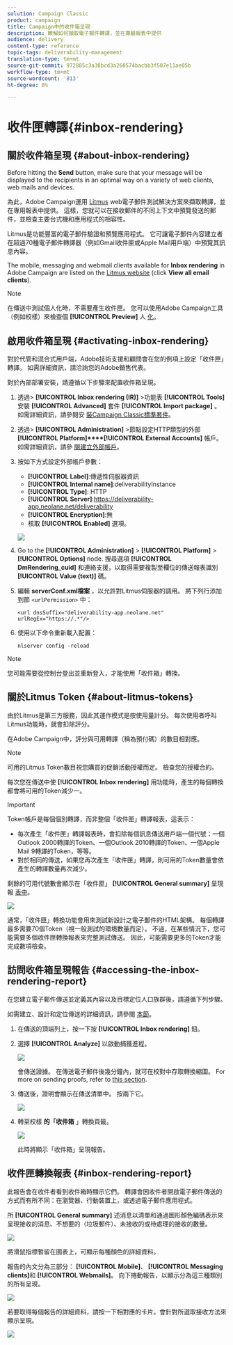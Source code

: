 ```yaml
---
solution: Campaign Classic
product: campaign
title: Campaign中的收件箱呈現
description: 瞭解如何擷取電子郵件轉譯，並在專屬報表中提供
audience: delivery
content-type: reference
topic-tags: deliverability-management
translation-type: tm+mt
source-git-commit: 972885c3a38bcd3a260574bacbb3f507e11ae05b
workflow-type: tm+mt
source-wordcount: '813'
ht-degree: 8%

---
```



# 收件匣轉譯{#inbox-rendering}

## 關於收件箱呈現 {#about-inbox-rendering}

Before hitting the **Send** button, make sure that your message will be displayed to the recipients in an optimal way on a variety of web clients, web mails and devices.

為此，Adobe Campaign運用 [Litmus](https://litmus.com/email-testing) web電子郵件測試解決方案來擷取轉譯，並在專用報表中提供。 這樣，您就可以在接收郵件的不同上下文中預覽發送的郵件，並檢查主要台式機和應用程式的相容性。

Litmus是功能豐富的電子郵件驗證和預覽應用程式。 它可讓電子郵件內容建立者在超過70種電子郵件轉譯器（例如Gmail收件匣或Apple Mail用戶端）中預覽其訊息內容。

The mobile, messaging and webmail clients available for **Inbox rendering** in Adobe Campaign are listed on the [Litmus website](https://litmus.com/email-testing) (click **View all email clients**).

>[!NOTE]
>
>在傳送中測試個人化時，不需要產生收件匣。 您可以使用Adobe Campaign工具（例如校樣）來檢查個 **[!UICONTROL Preview]** 人 [化](../../delivery/using/steps-validating-the-delivery.md#sending-a-proof)。

## 啟用收件箱呈現 {#activating-inbox-rendering}

對於代管和混合式用戶端，Adobe技術支援和顧問會在您的例項上設定「收件匣」轉譯。 如需詳細資訊，請洽詢您的Adobe銷售代表。

對於內部部署安裝，請遵循以下步驟來配置收件箱呈現。

1. 透過> **[!UICONTROL Inbox rendering (IR)]** >功能表 **[!UICONTROL Tools]** 安裝 **[!UICONTROL Advanced]** 套件 **[!UICONTROL Import package]** 。 如需詳細資訊，請參閱安 [裝Campaign Classic標準套件](../../installation/using/installing-campaign-standard-packages.md)。
1. 透過> **[!UICONTROL Administration]** >節點設定HTTP類型的外部 **[!UICONTROL Platform]****[!UICONTROL External Accounts]** 帳戶。 如需詳細資訊，請參 [閱建立外部帳戶](../../installation/using/external-accounts.md#creating-an-external-account)。
1. 按如下方式設定外部帳戶參數：
   * **[!UICONTROL Label]**:傳遞性伺服器資訊
   * **[!UICONTROL Internal name]**:deliverabilityInstance
   * **[!UICONTROL Type]**: HTTP
   * **[!UICONTROL Server]**:https://deliverability-app.neolane.net/deliverability
   * **[!UICONTROL Encryption]**:無
   * 核取 **[!UICONTROL Enabled]** 選項。

   ![](assets/s_tn_inbox_rendering_external-account.png)

1. Go to the **[!UICONTROL Administration]** > **[!UICONTROL Platform]** > **[!UICONTROL Options]** node. 搜尋選項 **[!UICONTROL DmRendering_cuid]** 和連絡支援，以取得需要複製至欄位的傳送報表識別 **[!UICONTROL Value (text)]** 碼。
1. 編輯 **serverConf.xml檔案** ，以允許對Litmus伺服器的調用。 將下列行添加到節 `<urlPermission>` 中：

   ```
   <url dnsSuffix="deliverability-app.neolane.net" urlRegEx="https://.*"/>
   ```

1. 使用以下命令重新載入配置：

   ```
   nlserver config -reload
   ```

>[!NOTE]
>
>您可能需要從控制台登出並重新登入，才能使用「收件箱」轉換。

## 關於Litmus Token {#about-litmus-tokens}

由於Litmus是第三方服務，因此其運作模式是按使用量計分。 每次使用者呼叫Litmus功能時，就會扣除評分。

在Adobe Campaign中，評分與可用轉譯（稱為預付碼）的數目相對應。

>[!NOTE]
>
>可用的Litmus Token數目視您購買的促銷活動授權而定。 檢查您的授權合約。

每次您在傳送中使 **[!UICONTROL Inbox rendering]** 用功能時，產生的每個轉換都會將可用的Token減少一。

>[!IMPORTANT]
>
>Token帳戶是每個個別轉譯，而非整個「收件匣」轉譯報表，這表示：
>
>* 每次產生「收件匣」轉譯報表時，會扣除每個訊息傳送用戶端一個代號：一個Outlook 2000轉譯的Token、一個Outlook 2010轉譯的Token、一個Apple Mail 9轉譯的Token，等等。
>* 對於相同的傳送，如果您再次產生「收件匣」轉譯，則可用的Token數量會依產生的轉譯數量再次減少。

>



剩餘的可用代號數會顯示在「收件匣」 **[!UICONTROL General summary]** 呈現報 [表中](#inbox-rendering-report)。

![](assets/s_tn_inbox_rendering_tokens.png)

通常，「收件匣」轉換功能會用來測試新設計之電子郵件的HTML架構。 每個轉譯最多需要70個Token（視一般測試的環境數量而定）。 不過，在某些情況下，您可能需要多個收件匣轉換報表來完整測試傳送。 因此，可能需要更多的Token才能完成數項檢查。

## 訪問收件箱呈現報告 {#accessing-the-inbox-rendering-report}

在您建立電子郵件傳送並定義其內容以及目標定位人口族群後，請遵循下列步驟。

如需建立、設計和定位傳送的詳細資訊，請參閱 [本節](../../delivery/using/about-email-channel.md)。

1. 在傳送的頂端列上，按一下按 **[!UICONTROL Inbox rendering]** 鈕。
1. 選擇 **[!UICONTROL Analyze]** 以啟動捕獲進程。

   ![](assets/s_tn_inbox_rendering_button.png)

   會傳送證據。 在傳送電子郵件後幾分鐘內，就可在校對中存取轉換縮圖。 For more on sending proofs, refer to [this section](../../delivery/using/steps-validating-the-delivery.md#sending-a-proof).

1. 傳送後，證明會顯示在傳送清單中。 按兩下它。

   ![](assets/s_tn_inbox_rendering_delivery_list.png)

1. 轉至校樣 **的「收件箱** 」轉換頁籤。

   ![](assets/s_tn_inbox_rendering_tab.png)

   此時將顯示「收件箱」呈現報告。

## 收件匣轉換報表 {#inbox-rendering-report}

此報告會在收件者看到收件箱時顯示它們。 轉譯會因收件者開啟電子郵件傳送的方式而有所不同：在瀏覽器、行動裝置上，或透過電子郵件應用程式。

所 **[!UICONTROL General summary]** 述消息以清單和通過圖形顏色編碼表示來呈現接收的消息、不想要的（垃圾郵件）、未接收的或待處理的接收的數量。

![](assets/s_tn_inbox_rendering_summary.png)

將滑鼠指標暫留在圖表上，可顯示每種顏色的詳細資料。

報告的內文分為三部分： **[!UICONTROL Mobile]**、 **[!UICONTROL Messaging clients]**&#x200B;和 **[!UICONTROL Webmails]**。 向下捲動報告，以顯示分為這三種類別的所有呈現。

![](assets/s_tn_inbox_rendering_report.png)

若要取得每個報告的詳細資料，請按一下相對應的卡片。會針對所選取接收方法來顯示呈現。

![](assets/s_tn_inbox_rendering_example.png)
